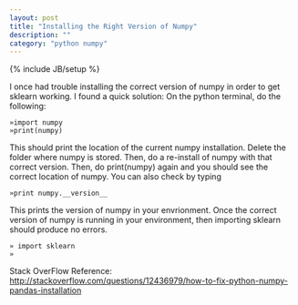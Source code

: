 ```yaml
---
layout: post
title: "Installing the Right Version of Numpy"
description: ""
category: "python numpy"
---
```

{% include JB/setup %}

I once had trouble installing the correct version of numpy in order to get sklearn working. I found a quick solution:
On the python terminal, do the following:

    »import numpy
    »print(numpy)

This should print the location of the current numpy installation. Delete the folder where numpy is stored. Then, do a re-install of numpy with that correct version. Then, do print(numpy) again and you should see the correct location of numpy. You can also check by typing 

    »print numpy.__version__

This prints the version of numpy in your envrionment. Once the correct version of numpy is running in your environment, then importing sklearn should produce no errors.

    » import sklearn
    »

Stack OverFlow Reference: http://stackoverflow.com/questions/12436979/how-to-fix-python-numpy-pandas-installation

